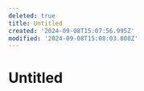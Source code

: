```yaml
---
deleted: true
title: Untitled
created: '2024-09-08T15:07:56.995Z'
modified: '2024-09-08T15:08:03.808Z'
---
```


# Untitled
